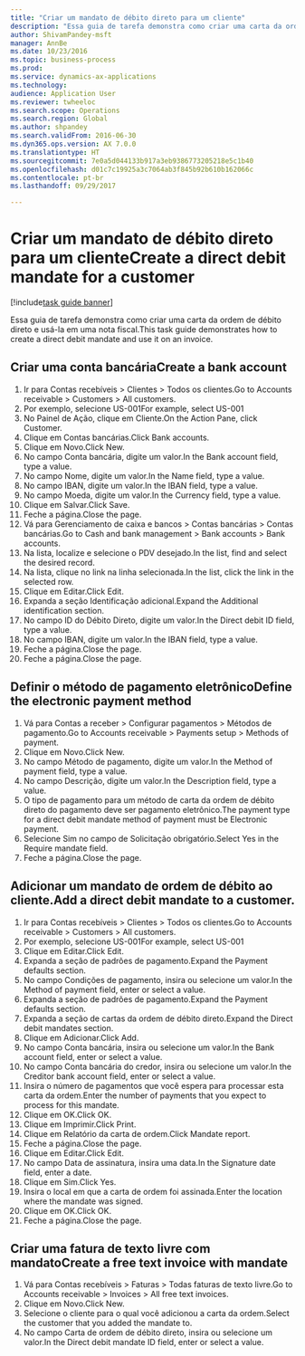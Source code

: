 ```yaml
--- 
title: "Criar um mandato de débito direto para um cliente"
description: "Essa guia de tarefa demonstra como criar uma carta da ordem de débito direto e usá-la em uma nota fiscal."
author: ShivamPandey-msft
manager: AnnBe
ms.date: 10/23/2016
ms.topic: business-process
ms.prod: 
ms.service: dynamics-ax-applications
ms.technology: 
audience: Application User
ms.reviewer: twheeloc
ms.search.scope: Operations
ms.search.region: Global
ms.author: shpandey
ms.search.validFrom: 2016-06-30
ms.dyn365.ops.version: AX 7.0.0
ms.translationtype: HT
ms.sourcegitcommit: 7e0a5d044133b917a3eb9386773205218e5c1b40
ms.openlocfilehash: d01c7c19925a3c7064ab3f845b92b610b162066c
ms.contentlocale: pt-br
ms.lasthandoff: 09/29/2017

---
```

# <a name="create-a-direct-debit-mandate-for-a-customer"></a><span data-ttu-id="37988-103">Criar um mandato de débito direto para um cliente</span><span class="sxs-lookup"><span data-stu-id="37988-103">Create a direct debit mandate for a customer</span></span>

[!include[task guide banner](../../includes/task-guide-banner.md)]

<span data-ttu-id="37988-104">Essa guia de tarefa demonstra como criar uma carta da ordem de débito direto e usá-la em uma nota fiscal.</span><span class="sxs-lookup"><span data-stu-id="37988-104">This task guide demonstrates how to create a direct debit mandate and use it on an invoice.</span></span>


## <a name="create-a-bank-account"></a><span data-ttu-id="37988-105">Criar uma conta bancária</span><span class="sxs-lookup"><span data-stu-id="37988-105">Create a bank account</span></span>
1. <span data-ttu-id="37988-106">Ir para Contas recebíveis > Clientes > Todos os clientes.</span><span class="sxs-lookup"><span data-stu-id="37988-106">Go to Accounts receivable > Customers > All customers.</span></span>
2. <span data-ttu-id="37988-107">Por exemplo, selecione US-001</span><span class="sxs-lookup"><span data-stu-id="37988-107">For example, select US-001</span></span>
3. <span data-ttu-id="37988-108">No Painel de Ação, clique em Cliente.</span><span class="sxs-lookup"><span data-stu-id="37988-108">On the Action Pane, click Customer.</span></span>
4. <span data-ttu-id="37988-109">Clique em Contas bancárias.</span><span class="sxs-lookup"><span data-stu-id="37988-109">Click Bank accounts.</span></span>
5. <span data-ttu-id="37988-110">Clique em Novo.</span><span class="sxs-lookup"><span data-stu-id="37988-110">Click New.</span></span>
6. <span data-ttu-id="37988-111">No campo Conta bancária, digite um valor.</span><span class="sxs-lookup"><span data-stu-id="37988-111">In the Bank account field, type a value.</span></span>
7. <span data-ttu-id="37988-112">No campo Nome, digite um valor.</span><span class="sxs-lookup"><span data-stu-id="37988-112">In the Name field, type a value.</span></span>
8. <span data-ttu-id="37988-113">No campo IBAN, digite um valor.</span><span class="sxs-lookup"><span data-stu-id="37988-113">In the IBAN field, type a value.</span></span>
9. <span data-ttu-id="37988-114">No campo Moeda, digite um valor.</span><span class="sxs-lookup"><span data-stu-id="37988-114">In the Currency field, type a value.</span></span>
10. <span data-ttu-id="37988-115">Clique em Salvar.</span><span class="sxs-lookup"><span data-stu-id="37988-115">Click Save.</span></span>
11. <span data-ttu-id="37988-116">Feche a página.</span><span class="sxs-lookup"><span data-stu-id="37988-116">Close the page.</span></span>
12. <span data-ttu-id="37988-117">Vá para Gerenciamento de caixa e bancos > Contas bancárias > Contas bancárias.</span><span class="sxs-lookup"><span data-stu-id="37988-117">Go to Cash and bank management > Bank accounts > Bank accounts.</span></span>
13. <span data-ttu-id="37988-118">Na lista, localize e selecione o PDV desejado.</span><span class="sxs-lookup"><span data-stu-id="37988-118">In the list, find and select the desired record.</span></span>
14. <span data-ttu-id="37988-119">Na lista, clique no link na linha selecionada.</span><span class="sxs-lookup"><span data-stu-id="37988-119">In the list, click the link in the selected row.</span></span>
15. <span data-ttu-id="37988-120">Clique em Editar.</span><span class="sxs-lookup"><span data-stu-id="37988-120">Click Edit.</span></span>
16. <span data-ttu-id="37988-121">Expanda a seção Identificação adicional.</span><span class="sxs-lookup"><span data-stu-id="37988-121">Expand the Additional identification section.</span></span>
17. <span data-ttu-id="37988-122">No campo ID do Débito Direto, digite um valor.</span><span class="sxs-lookup"><span data-stu-id="37988-122">In the Direct debit ID field, type a value.</span></span>
18. <span data-ttu-id="37988-123">No campo IBAN, digite um valor.</span><span class="sxs-lookup"><span data-stu-id="37988-123">In the IBAN field, type a value.</span></span>
19. <span data-ttu-id="37988-124">Feche a página.</span><span class="sxs-lookup"><span data-stu-id="37988-124">Close the page.</span></span>
20. <span data-ttu-id="37988-125">Feche a página.</span><span class="sxs-lookup"><span data-stu-id="37988-125">Close the page.</span></span>

## <a name="define-the-electronic-payment-method"></a><span data-ttu-id="37988-126">Definir o método de pagamento eletrônico</span><span class="sxs-lookup"><span data-stu-id="37988-126">Define the electronic payment method</span></span>
1. <span data-ttu-id="37988-127">Vá para Contas a receber > Configurar pagamentos > Métodos de pagamento.</span><span class="sxs-lookup"><span data-stu-id="37988-127">Go to Accounts receivable > Payments setup > Methods of payment.</span></span>
2. <span data-ttu-id="37988-128">Clique em Novo.</span><span class="sxs-lookup"><span data-stu-id="37988-128">Click New.</span></span>
3. <span data-ttu-id="37988-129">No campo Método de pagamento, digite um valor.</span><span class="sxs-lookup"><span data-stu-id="37988-129">In the Method of payment field, type a value.</span></span>
4. <span data-ttu-id="37988-130">No campo Descrição, digite um valor.</span><span class="sxs-lookup"><span data-stu-id="37988-130">In the Description field, type a value.</span></span>
5. <span data-ttu-id="37988-131">O tipo de pagamento para um método de carta da ordem de débito direto do pagamento deve ser pagamento eletrônico.</span><span class="sxs-lookup"><span data-stu-id="37988-131">The payment type for a direct debit mandate method of payment must be Electronic payment.</span></span>
6. <span data-ttu-id="37988-132">Selecione Sim no campo de Solicitação obrigatório.</span><span class="sxs-lookup"><span data-stu-id="37988-132">Select Yes in the Require mandate field.</span></span>
7. <span data-ttu-id="37988-133">Feche a página.</span><span class="sxs-lookup"><span data-stu-id="37988-133">Close the page.</span></span>

## <a name="add-a-direct-debit-mandate-to-a-customer"></a><span data-ttu-id="37988-134">Adicionar um mandato de ordem de débito ao cliente.</span><span class="sxs-lookup"><span data-stu-id="37988-134">Add a direct debit mandate to a customer.</span></span>
1. <span data-ttu-id="37988-135">Ir para Contas recebíveis > Clientes > Todos os clientes.</span><span class="sxs-lookup"><span data-stu-id="37988-135">Go to Accounts receivable > Customers > All customers.</span></span>
2. <span data-ttu-id="37988-136">Por exemplo, selecione US-001</span><span class="sxs-lookup"><span data-stu-id="37988-136">For example, select US-001</span></span>
3. <span data-ttu-id="37988-137">Clique em Editar.</span><span class="sxs-lookup"><span data-stu-id="37988-137">Click Edit.</span></span>
4. <span data-ttu-id="37988-138">Expanda a seção de padrões de pagamento.</span><span class="sxs-lookup"><span data-stu-id="37988-138">Expand the Payment defaults section.</span></span>
5. <span data-ttu-id="37988-139">No campo Condições de pagamento, insira ou selecione um valor.</span><span class="sxs-lookup"><span data-stu-id="37988-139">In the Method of payment field, enter or select a value.</span></span>
6. <span data-ttu-id="37988-140">Expanda a seção de padrões de pagamento.</span><span class="sxs-lookup"><span data-stu-id="37988-140">Expand the Payment defaults section.</span></span>
7. <span data-ttu-id="37988-141">Expanda a seção de cartas da ordem de débito direto.</span><span class="sxs-lookup"><span data-stu-id="37988-141">Expand the Direct debit mandates section.</span></span>
8. <span data-ttu-id="37988-142">Clique em Adicionar.</span><span class="sxs-lookup"><span data-stu-id="37988-142">Click Add.</span></span>
9. <span data-ttu-id="37988-143">No campo Conta bancária, insira ou selecione um valor.</span><span class="sxs-lookup"><span data-stu-id="37988-143">In the Bank account field, enter or select a value.</span></span>
10. <span data-ttu-id="37988-144">No campo Conta bancária do credor, insira ou selecione um valor.</span><span class="sxs-lookup"><span data-stu-id="37988-144">In the Creditor bank account field, enter or select a value.</span></span>
11. <span data-ttu-id="37988-145">Insira o número de pagamentos que você espera para processar esta carta da ordem.</span><span class="sxs-lookup"><span data-stu-id="37988-145">Enter the number of payments that you expect to process for this mandate.</span></span>
12. <span data-ttu-id="37988-146">Clique em OK.</span><span class="sxs-lookup"><span data-stu-id="37988-146">Click OK.</span></span>
13. <span data-ttu-id="37988-147">Clique em Imprimir.</span><span class="sxs-lookup"><span data-stu-id="37988-147">Click Print.</span></span>
14. <span data-ttu-id="37988-148">Clique em Relatório da carta de ordem.</span><span class="sxs-lookup"><span data-stu-id="37988-148">Click Mandate report.</span></span>
15. <span data-ttu-id="37988-149">Feche a página.</span><span class="sxs-lookup"><span data-stu-id="37988-149">Close the page.</span></span>
16. <span data-ttu-id="37988-150">Clique em Editar.</span><span class="sxs-lookup"><span data-stu-id="37988-150">Click Edit.</span></span>
17. <span data-ttu-id="37988-151">No campo Data de assinatura, insira uma data.</span><span class="sxs-lookup"><span data-stu-id="37988-151">In the Signature date field, enter a date.</span></span>
18. <span data-ttu-id="37988-152">Clique em Sim.</span><span class="sxs-lookup"><span data-stu-id="37988-152">Click Yes.</span></span>
19. <span data-ttu-id="37988-153">Insira o local em que a carta de ordem foi assinada.</span><span class="sxs-lookup"><span data-stu-id="37988-153">Enter the location where the mandate was signed.</span></span>
20. <span data-ttu-id="37988-154">Clique em OK.</span><span class="sxs-lookup"><span data-stu-id="37988-154">Click OK.</span></span>
21. <span data-ttu-id="37988-155">Feche a página.</span><span class="sxs-lookup"><span data-stu-id="37988-155">Close the page.</span></span>

## <a name="create-a-free-text-invoice-with-mandate"></a><span data-ttu-id="37988-156">Criar uma fatura de texto livre com mandato</span><span class="sxs-lookup"><span data-stu-id="37988-156">Create a free text invoice with mandate</span></span>
1. <span data-ttu-id="37988-157">Vá para Contas recebíveis > Faturas > Todas faturas de texto livre.</span><span class="sxs-lookup"><span data-stu-id="37988-157">Go to Accounts receivable > Invoices > All free text invoices.</span></span>
2. <span data-ttu-id="37988-158">Clique em Novo.</span><span class="sxs-lookup"><span data-stu-id="37988-158">Click New.</span></span>
3. <span data-ttu-id="37988-159">Selecione o cliente para o qual você adicionou a carta da ordem.</span><span class="sxs-lookup"><span data-stu-id="37988-159">Select the customer that you added the mandate to.</span></span>
4. <span data-ttu-id="37988-160">No campo Carta de ordem de débito direto, insira ou selecione um valor.</span><span class="sxs-lookup"><span data-stu-id="37988-160">In the Direct debit mandate ID field, enter or select a value.</span></span>


